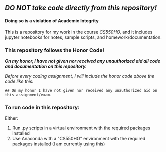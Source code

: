 ## *DO NOT take code directly from this repository!*
#### Doing so is a violation of Academic Integrity

This is a repository for my work in the course *CS550HO,* and it includes jupyter notebooks for notes, sample scripts, and homework/documentation.

### This repository follows the Honor Code!

**_On my honor, I have not given nor received any unauthorized aid all code and documentation on this repository._**

*Before every coding assignment, I will include the honor code above the code like this:*

`## On my honor I have not given nor received any unauthorized aid on this assignment/exam.`

### To run code in this repository:
Either:

1. Run .py scripts in a virtual environment with the required packages installed
2. Use Anaconda with a "CS550HO" environment with the required packages installed (I am currently using this)